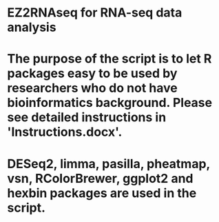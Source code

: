 # EZ2RNAseq for RNA-seq data analysis
# The purpose of the script is to let R packages easy to be used by researchers who do not have bioinformatics background. Please see detailed instructions in 'Instructions.docx'.
# DESeq2, limma, pasilla, pheatmap, vsn, RColorBrewer, ggplot2 and hexbin packages are used in the script.
